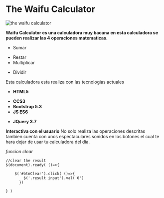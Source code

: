 # The Waifu Calculator 

![the waifu calculator](https://i.imgur.com/Fqyawnp.png)

**Waifu Calculator es una calculadora muy bacana
en esta calculadora se pueden realizar las 4 operaciones
matematicas.**

- Sumar 
* Restar
* Multiplicar 
+ Dividir

Esta calculadora esta realiza con las tecnologias actuales

- **HTML5**
* **CCS3**
* **Bootstrap 5.3**
* **JS ES6**
+ **JQuery 3.7** 

**Interactiva con el usuario**
No solo realiza las operaciones descritas tambien 
cuenta con unos espectaculares sonidos en los botones
el cual te hara dejar de usar tu calculadora del dia.

*funcion clear*
```
//clear the result
$(document).ready( ()=>{

    $('#btnClear').click( ()=>{
        $('.result input').val('0')
      })

} )
```
